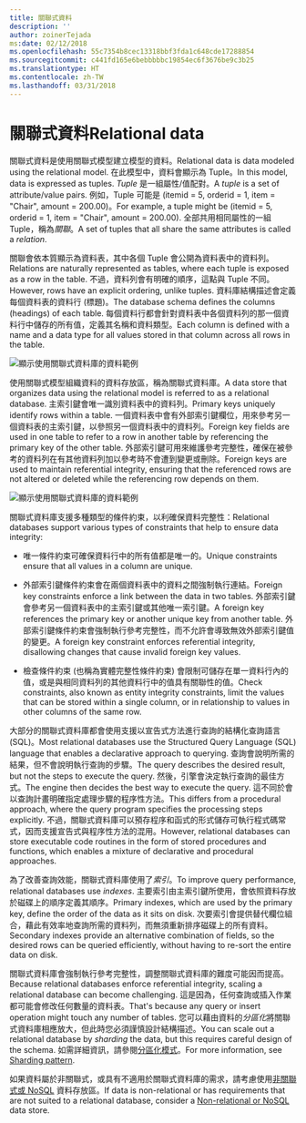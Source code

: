 ```yaml
---
title: 關聯式資料
description: ''
author: zoinerTejada
ms:date: 02/12/2018
ms.openlocfilehash: 55c7354b8cec13318bbf3fda1c648cde17288854
ms.sourcegitcommit: c441fd165e6bebbbbbc19854ec6f3676be9c3b25
ms.translationtype: HT
ms.contentlocale: zh-TW
ms.lasthandoff: 03/31/2018
---
```

# <a name="relational-data"></a><span data-ttu-id="b50de-102">關聯式資料</span><span class="sxs-lookup"><span data-stu-id="b50de-102">Relational data</span></span>

<span data-ttu-id="b50de-103">關聯式資料是使用關聯式模型建立模型的資料。</span><span class="sxs-lookup"><span data-stu-id="b50de-103">Relational data is data modeled using the relational model.</span></span> <span data-ttu-id="b50de-104">在此模型中，資料會顯示為 Tuple。</span><span class="sxs-lookup"><span data-stu-id="b50de-104">In this model, data is expressed as tuples.</span></span> <span data-ttu-id="b50de-105">*Tuple* 是一組屬性/值配對。</span><span class="sxs-lookup"><span data-stu-id="b50de-105">A *tuple* is a set of attribute/value pairs.</span></span> <span data-ttu-id="b50de-106">例如，Tuple 可能是 (itemid = 5, orderid = 1, item = "Chair", amount = 200.00)。</span><span class="sxs-lookup"><span data-stu-id="b50de-106">For example, a tuple might be (itemid = 5, orderid = 1, item = "Chair", amount = 200.00).</span></span> <span data-ttu-id="b50de-107">全部共用相同屬性的一組 Tuple，稱為*關聯*。</span><span class="sxs-lookup"><span data-stu-id="b50de-107">A set of tuples that all share the same attributes is called a *relation*.</span></span> 

<span data-ttu-id="b50de-108">關聯會依本質顯示為資料表，其中各個 Tuple 會公開為資料表中的資料列。</span><span class="sxs-lookup"><span data-stu-id="b50de-108">Relations are naturally represented as tables, where each tuple is exposed as a row in the table.</span></span> <span data-ttu-id="b50de-109">不過，資料列會有明確的順序，這點與 Tuple 不同。</span><span class="sxs-lookup"><span data-stu-id="b50de-109">However, rows have an explicit ordering, unlike tuples.</span></span> <span data-ttu-id="b50de-110">資料庫結構描述會定義每個資料表的資料行 (標題)。</span><span class="sxs-lookup"><span data-stu-id="b50de-110">The database schema defines the columns (headings) of each table.</span></span> <span data-ttu-id="b50de-111">每個資料行都會針對資料表中各個資料列的那一個資料行中儲存的所有值，定義其名稱和資料類型。</span><span class="sxs-lookup"><span data-stu-id="b50de-111">Each column is defined with a name and a data type for all values stored in that column across all rows in the table.</span></span>

![顯示使用關聯式資料庫的資料範例](./images/example-relational.png)

<span data-ttu-id="b50de-113">使用關聯式模型組織資料的資料存放區，稱為關聯式資料庫。</span><span class="sxs-lookup"><span data-stu-id="b50de-113">A data store that organizes data using the relational model is referred to as a relational database.</span></span> <span data-ttu-id="b50de-114">主索引鍵會唯一識別資料表中的資料列。</span><span class="sxs-lookup"><span data-stu-id="b50de-114">Primary keys uniquely identify rows within a table.</span></span> <span data-ttu-id="b50de-115">一個資料表中會有外部索引鍵欄位，用來參考另一個資料表的主索引鍵，以參照另一個資料表中的資料列。</span><span class="sxs-lookup"><span data-stu-id="b50de-115">Foreign key fields are used in one table to refer to a row in another table by referencing the primary key of the other table.</span></span> <span data-ttu-id="b50de-116">外部索引鍵可用來維護參考完整性，確保在被參考的資料列在有其他資料列加以參考時不會遭到變更或刪除。</span><span class="sxs-lookup"><span data-stu-id="b50de-116">Foreign keys are used to maintain referential integrity, ensuring that the referenced rows are not altered or deleted while the referencing row depends on them.</span></span> 

![顯示使用關聯式資料庫的資料範例](./images/example-relational2.png)

<span data-ttu-id="b50de-118">關聯式資料庫支援多種類型的條件約束，以利確保資料完整性：</span><span class="sxs-lookup"><span data-stu-id="b50de-118">Relational databases support various types of constraints that help to ensure data integrity:</span></span>

- <span data-ttu-id="b50de-119">唯一條件約束可確保資料行中的所有值都是唯一的。</span><span class="sxs-lookup"><span data-stu-id="b50de-119">Unique constraints ensure that all values in a column are unique.</span></span> 

- <span data-ttu-id="b50de-120">外部索引鍵條件約束會在兩個資料表中的資料之間強制執行連結。</span><span class="sxs-lookup"><span data-stu-id="b50de-120">Foreign key constraints enforce a link between the data in two tables.</span></span> <span data-ttu-id="b50de-121">外部索引鍵會參考另一個資料表中的主索引鍵或其他唯一索引鍵。</span><span class="sxs-lookup"><span data-stu-id="b50de-121">A foreign key references the primary key or another unique key from another table.</span></span> <span data-ttu-id="b50de-122">外部索引鍵條件約束會強制執行參考完整性，而不允許會導致無效外部索引鍵值的變更。</span><span class="sxs-lookup"><span data-stu-id="b50de-122">A foreign key constraint enforces referential integrity, disallowing changes that cause invalid foreign key values.</span></span>

- <span data-ttu-id="b50de-123">檢查條件約束 (也稱為實體完整性條件約束) 會限制可儲存在單一資料行內的值，或是與相同資料列的其他資料行中的值具有關聯性的值。</span><span class="sxs-lookup"><span data-stu-id="b50de-123">Check constraints, also known as entity integrity constraints, limit the values that can be stored within a single column, or in relationship to values in other columns of the same row.</span></span> 

<span data-ttu-id="b50de-124">大部分的關聯式資料庫都會使用支援以宣告式方法進行查詢的結構化查詢語言 (SQL)。</span><span class="sxs-lookup"><span data-stu-id="b50de-124">Most relational databases use the Structured Query Language (SQL) language that enables a declarative approach to querying.</span></span> <span data-ttu-id="b50de-125">查詢會說明所需的結果，但不會說明執行查詢的步驟。</span><span class="sxs-lookup"><span data-stu-id="b50de-125">The query describes the desired result, but not the steps to execute the query.</span></span> <span data-ttu-id="b50de-126">然後，引擎會決定執行查詢的最佳方式。</span><span class="sxs-lookup"><span data-stu-id="b50de-126">The engine then decides the best way to execute the query.</span></span> <span data-ttu-id="b50de-127">這不同於會以查詢計畫明確指定處理步驟的程序性方法。</span><span class="sxs-lookup"><span data-stu-id="b50de-127">This differs from a procedural approach, where the query program specifies the processing steps explicitly.</span></span> <span data-ttu-id="b50de-128">不過，關聯式資料庫可以預存程序和函式的形式儲存可執行程式碼常式，因而支援宣告式與程序性方法的混用。</span><span class="sxs-lookup"><span data-stu-id="b50de-128">However, relational databases can store executable code routines in the form of stored procedures and functions, which enables a mixture of declarative and procedural approaches.</span></span>

<span data-ttu-id="b50de-129">為了改善查詢效能，關聯式資料庫使用了*索引*。</span><span class="sxs-lookup"><span data-stu-id="b50de-129">To improve query performance, relational databases use *indexes*.</span></span> <span data-ttu-id="b50de-130">主要索引由主索引鍵所使用，會依照資料存放於磁碟上的順序定義其順序。</span><span class="sxs-lookup"><span data-stu-id="b50de-130">Primary indexes, which are used by the primary key, define the order of the data as it sits on disk.</span></span> <span data-ttu-id="b50de-131">次要索引會提供替代欄位組合，藉此有效率地查詢所需的資料列，而無須重新排序磁碟上的所有資料。</span><span class="sxs-lookup"><span data-stu-id="b50de-131">Secondary indexes provide an alternative combination of fields, so the desired rows can be queried efficiently, without having to re-sort the entire data on disk.</span></span>

<span data-ttu-id="b50de-132">關聯式資料庫會強制執行參考完整性，調整關聯式資料庫的難度可能因而提高。</span><span class="sxs-lookup"><span data-stu-id="b50de-132">Because relational databases enforce referential integrity, scaling a relational database can become challenging.</span></span> <span data-ttu-id="b50de-133">這是因為，任何查詢或插入作業都可能會修改任何數量的資料表。</span><span class="sxs-lookup"><span data-stu-id="b50de-133">That's because any query or insert operation might touch any number of tables.</span></span> <span data-ttu-id="b50de-134">您可以藉由資料的*分區化*將關聯式資料庫相應放大，但此時您必須謹慎設計結構描述。</span><span class="sxs-lookup"><span data-stu-id="b50de-134">You can scale out a relational database by *sharding* the data, but this requires careful design of the schema.</span></span> <span data-ttu-id="b50de-135">如需詳細資訊，請參閱[分區化模式](../../patterns/sharding.md)。</span><span class="sxs-lookup"><span data-stu-id="b50de-135">For more information, see [Sharding pattern](../../patterns/sharding.md).</span></span>

<span data-ttu-id="b50de-136">如果資料屬於非關聯式，或具有不適用於關聯式資料庫的需求，請考慮使用[非關聯式或 NoSQL](./non-relational-data.md) 資料存放區。</span><span class="sxs-lookup"><span data-stu-id="b50de-136">If data is non-relational or has requirements that are not suited to a relational database, consider a [Non-relational or NoSQL](./non-relational-data.md) data store.</span></span>

